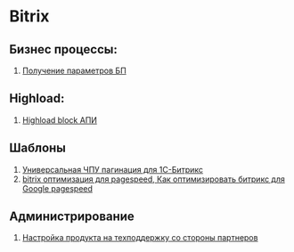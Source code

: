 # Bitrix

## Бизнес процессы:  
1) [Получение параметров БП](https://github.com/Shevtcoff/Bitrix/wiki/%D0%9F%D0%BE%D0%BB%D1%83%D1%87%D0%B5%D0%BD%D0%B8%D0%B5-%D0%BF%D0%B0%D1%80%D0%B0%D0%BC%D0%B5%D1%82%D1%80%D0%BE%D0%B2-%D0%91%D0%9F)

## Highload:
1) [Highload block АПИ](https://github.com/Shevtcoff/Bitrix/wiki/Highload-block-api)


## Шаблоны
1) [Универсальная ЧПУ пагинация для 1С-Битрикс](https://github.com/Shevtcoff/Bitrix/wiki/%D0%A3%D0%BD%D0%B8%D0%B2%D0%B5%D1%80%D1%81%D0%B0%D0%BB%D1%8C%D0%BD%D0%B0%D1%8F-%D0%A7%D0%9F%D0%A3-%D0%BF%D0%B0%D0%B3%D0%B8%D0%BD%D0%B0%D1%86%D0%B8%D1%8F-%D0%B4%D0%BB%D1%8F-1%D0%A1-%D0%91%D0%B8%D1%82%D1%80%D0%B8%D0%BA%D1%81)
2) [bitrix оптимизация для pagespeed, Как оптимизировать битрикс для Google pagespeed](https://github.com/Shevtcoff/Bitrix/wiki/bitrix-%D0%BE%D0%BF%D1%82%D0%B8%D0%BC%D0%B8%D0%B7%D0%B0%D1%86%D0%B8%D1%8F-%D0%B4%D0%BB%D1%8F-pagespeed,-%D0%9A%D0%B0%D0%BA-%D0%BE%D0%BF%D1%82%D0%B8%D0%BC%D0%B8%D0%B7%D0%B8%D1%80%D0%BE%D0%B2%D0%B0%D1%82%D1%8C-%D0%B1%D0%B8%D1%82%D1%80%D0%B8%D0%BA%D1%81-%D0%B4%D0%BB%D1%8F-Google-pagespeed)

## Администрирование
1) [Настройка продукта на техподдержку со стороны партнеров](https://github.com/Shevtcoff/Bitrix/wiki/%D0%9D%D0%B0%D1%81%D1%82%D1%80%D0%BE%D0%B9%D0%BA%D0%B0-%D0%BF%D1%80%D0%BE%D0%B4%D1%83%D0%BA%D1%82%D0%B0-%D0%BD%D0%B0-%D1%82%D0%B5%D1%85%D0%BF%D0%BE%D0%B4%D0%B4%D0%B5%D1%80%D0%B6%D0%BA%D1%83-%D1%81%D0%BE-%D1%81%D1%82%D0%BE%D1%80%D0%BE%D0%BD%D1%8B-%D0%BF%D0%B0%D1%80%D1%82%D0%BD%D0%B5%D1%80%D0%BE%D0%B2)
